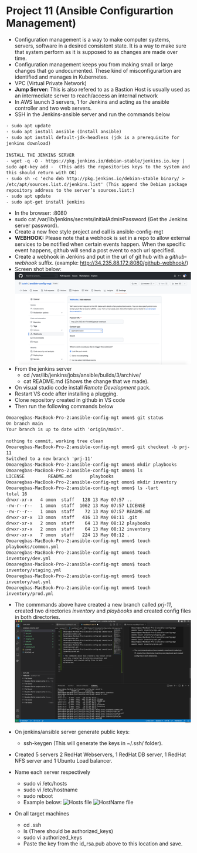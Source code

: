 # Project 11 (Ansible Configurartion Management)
* Configuration management is a way to make computer systems, servers, software in a desired consistent state. It is a way to make sure that system perform as it is supposed to as changes are made over time.
* Configuration management keeps you from making small or large changes that go undocumented. These kind of misconfigurartion are identified and manages in Kubernetes.
* VPC (Virtual Private Network)
* __Jump Server:__ This is also refered to as a Bastion Host is usually used as an intermediate server to reach/access an internal network
* In AWS launch 3 servers, 1 for Jenkins and acting as the ansible controller and two web servers.
* SSH in the Jenkins-ansible server and run the commands below
```
- sudo apt update
- sudo apt install ansible (Install ansible)
- sudo apt install default-jdk-headless (jdk is a prerequisite for jenkins download)

INSTALL THE JENKINS SERVER
- wget -q -O - https://pkg.jenkins.io/debian-stable/jenkins.io.key | sudo apt-key add -  (This adds the repositories keys to the system and this should return with OK)
- sudo sh -c 'echo deb http://pkg.jenkins.io/debian-stable binary/ > /etc/apt/sources.list.d/jenkins.list' (This append the Debian package repository address to the server’s sources.list:)
- sudo apt update
- sudo apt-get install jenkins
```
* In the browser:  <Jenkins-Ansible-Server-Public-IP>:8080
* sudo cat /var/lib/jenkins/secrets/initialAdminPassword (Get the Jenkins server password).
* Create a new free style project and call is ansible-config-mgt
* **WEBHOOK:** Please note that a webhook is set in a repo to allow external services to be notified when certain events happen. When the specific event happens, github will send a post event to each url specified.
* Create a webhook in Jenkins and put in the url of git hub with a *github-webhook* suffix. (example: http://34.235.88.172:8080/github-webhook/)
* Screen shot below:
![Webhook Set Up](/images/proj11/webhook-setup.png)
* From the jenkins server
    - cd /var/lib/jenkins/jobs/ansible/builds/3/archive/
    - cat README.md
    (Shows the change that we made).
* On visual studio code install *Remote Development* pack.
* Restart VS code after installing a
plugging.
* Clone repository created in github in VS code
* Then run the following commands below
```
Omoaregbas-MacBook-Pro-2:ansible-config-mgt omon$ git status
On branch main
Your branch is up to date with 'origin/main'.

nothing to commit, working tree clean
Omoaregbas-MacBook-Pro-2:ansible-config-mgt omon$ git checkout -b prj-11
Switched to a new branch 'prj-11'
Omoaregbas-MacBook-Pro-2:ansible-config-mgt omon$ mkdir playbooks
Omoaregbas-MacBook-Pro-2:ansible-config-mgt omon$ ls
LICENSE         README.md       playbooks
Omoaregbas-MacBook-Pro-2:ansible-config-mgt omon$ mkdir inventory
Omoaregbas-MacBook-Pro-2:ansible-config-mgt omon$ ls -lart
total 16
drwxr-xr-x   4 omon  staff   128 13 May 07:57 ..
-rw-r--r--   1 omon  staff  1062 13 May 07:57 LICENSE
-rw-r--r--   1 omon  staff    72 13 May 07:57 README.md
drwxr-xr-x  13 omon  staff   416 13 May 08:11 .git
drwxr-xr-x   2 omon  staff    64 13 May 08:12 playbooks
drwxr-xr-x   2 omon  staff    64 13 May 08:12 inventory
drwxr-xr-x   7 omon  staff   224 13 May 08:12 .
Omoaregbas-MacBook-Pro-2:ansible-config-mgt omon$ touch playbooks/common.yml
Omoaregbas-MacBook-Pro-2:ansible-config-mgt omon$ touch inventory/dev.yml
Omoaregbas-MacBook-Pro-2:ansible-config-mgt omon$ touch inventory/staging.yml
Omoaregbas-MacBook-Pro-2:ansible-config-mgt omon$ touch inventory/uat.yml
Omoaregbas-MacBook-Pro-2:ansible-config-mgt omon$ touch inventory/prod.yml
```
* The commmands above have created a new branch called *prj-11*, created two directories *inventory* and *playbooks* and created config files in both directories.
![VS Code](/images/proj11/vscode-setup.png)
* On jenkins/ansible server generate public keys:
    - ssh-keygen (This will generate the keys in ~/.ssh/ folder).
* Created 5 servers 2 RedHat Webservers, 1 RedHat DB server, 1 RedHat NFS server and 1 Ubuntu Load balancer.
* Name each server respectively
    - sudo vi /etc/hosts
    - sudo vi /etc/hostname
    - sudo reboot
    - Example below:
    ![Hosts file](/images/proj11/setservername1)
    ![HostName file](/images/proj11/setservername2)

* On all target machines
    * cd .ssh
    * ls (There should be authorized_keys)
    * sudo vi authorized_keys
    * Paste the key from the id_rsa.pub above to this location and save.




